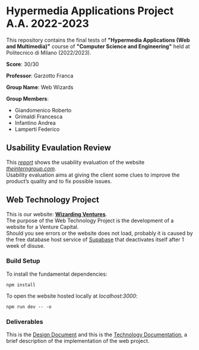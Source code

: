 # Hypermedia Applications Project A.A. 2022-2023

This repository contains the final tests of **"Hypermedia Applications (Web and Multimedia)"** course of **"Computer Science and Engineering"** held at Politecnico di Milano (2022/2023).

**Score**: 30/30

**Professor**: Garzotto Franca

**Group Name**: Web Wizards

**Group Members**:

- Giandomenico Roberto
- Grimaldi Francesca
- Infantino Andrea
- Lamperti Federico

## Usability Evaulation Review

This [_report_](https://github.com/FrancescaGrimaldi/hypermedia-project-2023/blob/main/Usability%20Project/Giandomenico_Grimaldi_Infantino_Lamperti_UsabilityReport_16-04-2023.pdf) shows the usability evaluation of the website [_theinterngroup.com_](https://www.theinterngroup.com/).\
Usability evaluation aims at giving the client some clues to improve the product’s quality and to fix possible issues.

## Web Technology Project

This is our website: [**Wizarding Ventures**](https://hypermedia-project-2023.vercel.app/).\
The purpose of the Web Technology Project is the development of a website for a Venture Capital.\
Should you see errors or the website does not load, probably it is caused by the free database host service of [Supabase](https://supabase.com/) that deactivates itself after 1 week of disuse.

### Build Setup

To install the fundamental dependencies:

```
npm install
```

To open the website hosted locally at _localhost:3000_:

```
npm run dev -- -o
```

### Deliverables

This is the [Design Document](https://github.com/FrancescaGrimaldi/hypermedia-project-2023/blob/main/website/documentation/Website%20Design%20Report.pdf) and this is the [Technology Documentation](https://github.com/FrancescaGrimaldi/hypermedia-project-2023/blob/main/website/documentation/Implementation%20Report.pdf), a brief description of the implementation of the web project.
